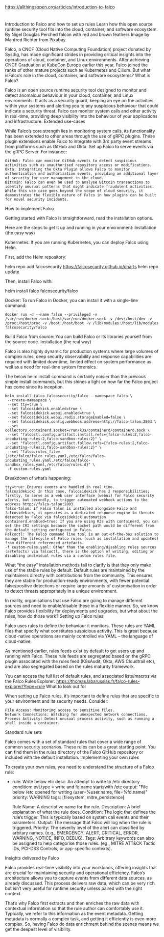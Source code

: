 
##
#
https://allthingsopen.org/articles/introduction-to-falco
#
##

Introduction to Falco and how to set up rules
Learn how this open source runtime security tool fits into the cloud, container, and software ecosystem.
By Nigel Douglas
Perched falcon with red and brown feathers
Image by Manfred Richter from Pixabay

Falco, a CNCF (Cloud Native Computing Foundation) project donated by Sysdig, has made significant strides in providing critical insights into the operations of cloud, container, and Linux environments. After achieving CNCF Graduation at KubeCon Europe earlier this year, Falco joined the ranks of other mature projects such as Kubernetes and Cilium. But what isFalco’s role in the cloud, container, and software ecosystems?
What is Falco?

Falco is an open source runtime security tool designed to monitor and detect anomalous behaviour in your cloud, container, and Linux environments. It acts as a security guard, keeping an eye on the activities within your systems and alerting you to any suspicious behaviour that could indicate a security threat. Falco can monitor system calls and other activity in real-time, providing deep visibility into the behaviour of your applications and infrastructure.
Extended use-cases

While Falco’s core strength lies in monitoring system calls, its functionality has been extended to other areas through the use of gRPC plugins. These plugin extensions enable Falco to integrate with 3rd party event streams from platforms such as GitHub and Okta. Set up Falco to serve events via the gRPC Server. For instance:

    GitHub: Falco can monitor GitHub events to detect suspicious activities such as unauthorised repository access or modifications.
    Okta: Integrating the Okta Plugin allows Falco to monitor authentication and authorization events, providing an additional layer of security for user management in the cloud.
    Bitcoin: Falco can even be used to analyse Bitcoin transactions to identify unusual patterns that might indicate fraudulent activities. While this use case goes beyond the scope of cloud security, it demonstrates the flexible nature of Falco in how plugins can be built for novel security incidents.

How to implement Falco

Getting started with Falco is straightforward, read the installation options.

Here are the steps to get it up and running in your environment:
Installation (the easy way)

Kubernetes: If you are running Kubernetes, you can deploy Falco using Helm.

First, add the Helm repository:

helm repo add falcosecurity https://falcosecurity.github.io/charts
helm repo update

Then, install Falco with:

helm install falco falcosecurity/falco

Docker: To run Falco in Docker, you can install it with a single-line command:
```
docker run -d --name falco --privileged -v /var/run/docker.sock:/host/var/run/docker.sock -v /dev:/host/dev -v /proc:/host/proc -v /boot:/host/boot -v /lib/modules:/host/lib/modules falcosecurity/falco
```
Build Falco from source:
You can build Falco or its libraries yourself from the source code.
Installation (the real way)

Falco is also highly dynamic for production systems where large volumes of complex rules, deep security observability and response capabilities are required with limited downtime, limited effect on system performance as well as a need for real-time system forensics.

The below helm install command is certainly noisier than the previous simple install commands, but this shines a light on how far the Falco project has come since its inception.
```
helm install falco falcosecurity/falco --namespace falco \
 --create-namespace \
 --set tty=true \
 --set falcosidekick.enabled=true \
 --set falcosidekick.webui.enabled=true \
 --set falcosidekick.webui.redis.storageEnabled=false \
 --set falcosidekick.config.webhook.address=http://falco-talon:2803 \
 --set collectors.containerd.socket=/run/k3s/containerd/containerd.sock \
 --set "falcoctl.config.artifact.install.refs={falco-rules:2,falco-incubating-rules:2,falco-sandbox-rules:2}" \
 --set "falcoctl.config.artifact.follow.refs={falco-rules:2,falco-incubating-rules:2,falco-sandbox-rules:2}" \
 --set "falco.rules_file={/etc/falco/falco_rules.yaml,/etc/falco/falco-incubating_rules.yaml,/etc/falco/falco-sandbox_rules.yaml,/etc/falco/rules.d}" \
 -f custom-rules.yaml
```

Breakdown of what’s happening:

    tty=true: Ensures events are handled in real time.
    falcosidekick: In this case, falcosidekick has 2 responsibilities; firstly, to serve as a web user interface (webui) for Falco security alerts, but secondly, to trigger automated webhook actions to the address http://falco-talon:2803.
    falco-talon: If Falco Talon is installed alongside Falco and falcosidekick, it operates as a dedicated response engine to threats detected by Falco via falcosidekick automation.
    containerd.enabled=true: If you are using K3s with containerd, you can set the CRI settings because the socket path would be different from the default setting configured in Falco.
    Falcoctl: The Falco command line tool is an out-of-the-box solution to manage the lifecycle of Falco rules (such as installation and updates) from different referenced artefacts.
    -f custom-rules.yaml: Other than the enabling/disabling rules sources (artefacts) via falcoctl, there is the option of writing, editing or disabling individual rules via a custom rules file.

What “the easy” installation methods fail to clarify is that they only make use of the stable rules by default. Default rules are maintained by the maintainers directly with contributions from the community. This ensures they are stable for production-ready environments, with fewer potential false/positive detections or require large amounts of customisation in order to detect threats appropriately in a unique environment.

In reality, organisations that use Falco are going to manage different sources and need to enable/disable these in a flexible manner. So, we know Falco provides flexibility for deployments and upgrades, but what about the rules, how do those work?
Setting up Falco rules

Falco uses rules to define the behaviour it monitors.  These rules are YAML files that specify what constitutes suspicious activity. This is great because cloud-native operations are mainly controlled via YAML – the language of cloud-native.

As mentioned earlier, rules feeds exist by default to get users up and running with Falco. These rule feeds are segregated based on the gRPC plugin associated with the rules feed (K8sAudit, Okta, AWS Cloudtrail etc), and are also segregated based on the rules maturity framework.

You can access the full list of default rules, and associated lists/macros via the Falco Rules Explorer:
https://thomas.labarussias.fr/falco-rules-explorer/?type=rule 
What to look out for

When setting up Falco rules, it’s important to define rules that are specific to your environment and its security needs. Consider:

    File Access: Monitoring access to sensitive files.
    Network Connections: Watching for unexpected network connections.
    Process Activity: Detect unusual process activity, such as running a shell inside a container.

Standard rule sets

Falco comes with a set of standard rules that cover a wide range of common security scenarios. These rules can be a great starting point. You can find them in the rules directory of the Falco GitHub repository or included with the default installation.
Implementing your own rules

To create your own rules, you need to understand the structure of a Falco rule:

- rule: Write below etc
 desc: An attempt to write to /etc directory
 condition: evt.type = write and fd.name startswith /etc
 output: "File below /etc opened for writing (user=%user.name, file=%fd.name)"
 priority: WARNING
 tags: [filesystem, mitre_persistence]

    Rule Name: A descriptive name for the rule.
    Description: A brief explanation of what the rule does.
    Condition: The logic that defines the rule’s trigger.
    This is typically based on system call events and their parameters.
    Output: The message that Falco will log when the rule is triggered.
    Priority: The severity level of the alert can classified by arbitary names.
    (e.g., EMERGENCY, ALERT, CRITICAL, ERROR, WARNING, NOTICE, INFO, DEBUG).
    Tags: Arbitrary keywords can also be assigned to help categorise those rules.
    (eg., MITRE ATT&CK Tactic IDs, PCI-DSS Controls, or app-specific contexts).

Insights delivered by Falco

Falco provides real-time visibility into your workloads, 
offering insights that are crucial for maintaining security and operational efficiency. 
Falco’s architecture allows you to capture events from different data sources, as already discussed. 
This process delivers raw data, which can be very rich but isn’t very useful for runtime security unless paired with the right context. 

That’s why Falco first extracts and then enriches the raw data with contextual information so that the rule author can comfortably use it. Typically, we refer to this information as the event metadata. Getting metadata is normally a complex task, and getting it efficiently is even more complex. So, having Falco do data enrichment behind the scenes means we get the deepest level of visibility.
